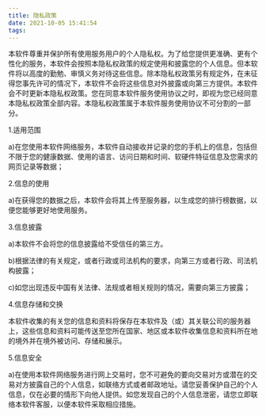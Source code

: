 ```yaml
---
title: 隐私政策
date: 2021-10-05 15:41:54
tags:
---
```


本软件尊重并保护所有使用服务用户的个人隐私权。为了给您提供更准确、更有个性化的服务，本软件会按照本隐私权政策的规定使用和披露您的个人信息。但本软件将以高度的勤勉、审慎义务对待这些信息。除本隐私权政策另有规定外，在未征得您事先许可的情况下，本软件不会将这些信息对外披露或向第三方提供。本软件会不时更新本隐私权政策。您在同意本软件服务使用协议之时，即视为您已经同意本隐私权政策全部内容。本隐私权政策属于本软件服务使用协议不可分割的一部分。

1.适用范围

a)在您使用本软件网络服务，本软件自动接收并记录的您的手机上的信息，包括但不限于您的健康数据、使用的语言、访问日期和时间、软硬件特征信息及您需求的网页记录等数据；

2.信息的使用

a)在获得您的数据之后，本软件会将其上传至服务器，以生成您的排行榜数据，以便您能够更好地使用服务。

3.信息披露

a)本软件不会将您的信息披露给不受信任的第三方。

b)根据法律的有关规定，或者行政或司法机构的要求，向第三方或者行政、司法机构披露；

c)如您出现违反中国有关法律、法规或者相关规则的情况，需要向第三方披露；

4.信息存储和交换

本软件收集的有关您的信息和资料将保存在本软件及（或）其关联公司的服务器上，这些信息和资料可能传送至您所在国家、地区或本软件收集信息和资料所在地的境外并在境外被访问、存储和展示。

5.信息安全

a)在使用本软件网络服务进行网上交易时，您不可避免的要向交易对方或潜在的交易对方披露自己的个人信息，如联络方式或者邮政地址。请您妥善保护自己的个人信息，仅在必要的情形下向他人提供。如您发现自己的个人信息泄密，请您立即联络本软件客服，以便本软件采取相应措施。
